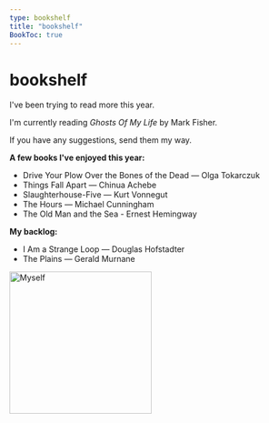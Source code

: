 ```yaml
---
type: bookshelf
title: "bookshelf"
BookToc: true
---
```

# bookshelf

I've been trying to read more this year.

I'm currently reading *Ghosts Of My Life* by Mark Fisher.

If you have any suggestions, send them my way.

**A few books I've enjoyed this year:**
- Drive Your Plow Over the Bones of the Dead — Olga Tokarczuk
- Things Fall Apart — Chinua Achebe
- Slaughterhouse-Five — Kurt Vonnegut
- The Hours — Michael Cunningham
- The Old Man and the Sea - Ernest Hemingway

**My backlog:**
- I Am a Strange Loop — Douglas Hofstadter
- The Plains — Gerald Murnane

<img src="/images/handbook.png" width="250" alt="Myself"/>